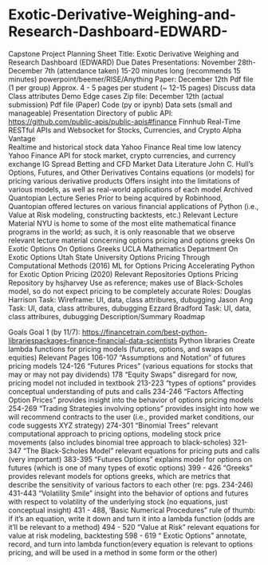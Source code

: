 # Exotic-Derivative-Weighing-and-Research-Dashboard-EDWARD-
Capstone Project Planning Sheet
 Title: Exotic Derivative Weighing and Research Dashboard (EDWARD)
Due Dates
Presentations: November 28th- December 7th (attendance taken)
15-20 minutes long (recommends 15 minutes)
powerpoint/beemer/RISE/Anything
Paper: December 12th
Pdf file (1 per group)
Approx. 4 - 5 pages per student (~ 12-15 pages)
Discuss data
Class attributes
Demo
Edge cases
Zip file: December 12th (actual submission)
Pdf file (Paper)
Code (py or ipynb)
Data sets (small and manageable)
Presentation 
Directory of public API: https://github.com/public-apis/public-apis#finance
Finnhub
Real-Time RESTful APIs and Websocket for Stocks, Currencies, and Crypto
Alpha Vantage	
Realtime and historical stock data
Yahoo Finance
Real time low latency Yahoo Finance API for stock market, crypto currencies, and currency exchange
IG
Spread Betting and CFD Market Data
Literature
John C. Hull’s Options, Futures, and Other Derivatives 
Contains equations (or models) for pricing various derivative products
Offers insight into the limitations of various models, as well as real-world applications of each model
Archived Quantopian Lecture Series 
Prior to being acquired by Robinhood, Quantopian offered lectures on various financial applications of Python (i.e., Value at Risk modeling, constructing backtests, etc.)
 Relevant Lecture Material
NYU is home to some of the most elite mathematical finance programs in the world; as such, it is only reasonable that we observe relevant lecture material concerning options pricing and options greeks
On Exotic Options
On Options Greeks
UCLA Mathematics Department
On Exotic Options
Utah State University
Options Pricing Through Computational Methods (2016)
ML for Options Pricing 
Accelerating Python for Exotic Option Pricing (2020)
Relevant Repositories 
Options Pricing Repository by hsjharvey
Use as reference; makes use of Black-Scholes model, so do not expect pricing to be completely accurate 
Roles:
Douglas Harrison
Task: Wireframe: UI, data, class attribures, dubugging
Jason Ang
Task:  UI, data, class attribures, dubugging
Ezzard Bradford
Task:  UI, data, class attribures, dubugging
Description/Summary
Roadmap


Goals
Goal 1 (by 11/7):
https://financetrain.com/best-python-librariespackages-finance-financial-data-scientists
Python libraries
Create lambda functions for pricing models (futures, options, and swaps on equities)
Relevant Pages
106-107 “Assumptions and Notation” of futures pricing models
124-126 “Futures Prices” (various equations for stocks that may or may not pay dividends)
178 “Equity Swaps” disregard for now, pricing model not included in textbook
213-223 “types of options” provides conceptual understanding of puts and calls
234-246 “Factors Affecting Option Prices” provides insight into the behavior of options pricing models 
254-269 “Trading Strategies involving options” provides insight into how we will recommend contracts to the user (i.e., provided market conditions, our code suggests XYZ strategy)
274-301 “Binomial Trees” relevant computational approach to pricing options, modeling stock price movements (also includes binomial tree approach to black-scholes)
321-347 “The Black-Scholes Model” relevant equations for pricing puts and calls (very important)
383-395 “Futures Options” explains model for options on futures (which is one of many types of exotic options)
399 - 426 “Greeks” provides relevant models for options greeks, which are metrics that describe the sensitivity of various factors to each other (re: pgs. 234-246)
431-443 “Volatility Smile” insight into the behavior of options and futures with respect to volatility of the underlying stock (no equations, just conceptual insight)
431 - 488, ‘Basic Numerical Procedures” rule of thumb: if it’s an equation, write it down and turn it into a lambda function (odds are it’ll be relevant to a method)
494 - 520 “Value at Risk” relevant equations for value at risk modeling, backtesting
598 - 619 “ Exotic Options” annotate, record, and turn into lambda function(every equation is relevant to options pricing, and will be used in a method in some form or the other)
